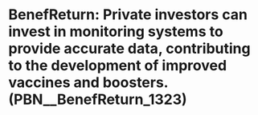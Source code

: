 # BenefReturn: __Private investors can invest in monitoring systems to provide accurate data, contributing to the development of improved vaccines and boosters.__ (PBN__BenefReturn_1323)

